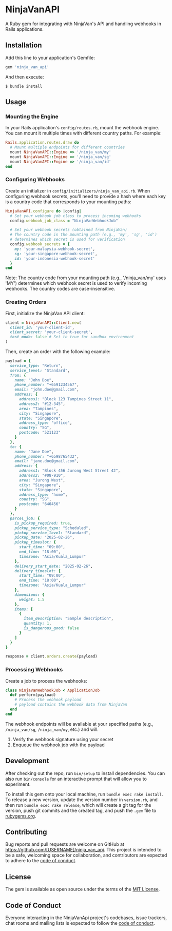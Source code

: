 # NinjaVanAPI

A Ruby gem for integrating with NinjaVan's API and handling webhooks in Rails applications.

## Installation

Add this line to your application's Gemfile:

```ruby
gem 'ninja_van_api'
```

And then execute:

    $ bundle install

## Usage

### Mounting the Engine

In your Rails application's `config/routes.rb`, mount the webhook engine. You can mount it multiple times with different country paths. For example:

```ruby
Rails.application.routes.draw do
  # Mount multiple endpoints for different countries
  mount NinjaVanAPI::Engine => '/ninja_van/my'
  mount NinjaVanAPI::Engine => '/ninja_van/sg'
  mount NinjaVanAPI::Engine => '/ninja_van/id'
end
```

### Configuring Webhooks

Create an initializer in `config/initializers/ninja_van_api.rb`. When configuring webhook secrets, you'll need to provide a hash where each key is a country code that corresponds to your mounting paths:

```ruby
NinjaVanAPI.configure do |config|
  # Set your webhook job class to process incoming webhooks
  config.webhook_job_class = "NinjaVanWebhookJob"

  # Set your webhook secrets (obtained from NinjaVan)
  # The country code in the mounting path (e.g., 'my', 'sg', 'id')
  # determines which secret is used for verification
  config.webhook_secrets = {
    my: 'your-malaysia-webhook-secret',
    sg: 'your-singapore-webhook-secret',
    id: 'your-indonesia-webhook-secret'
  }
end
```

Note: The country code from your mounting path (e.g., '/ninja_van/my' uses 'MY') determines which webhook secret is used to verify incoming webhooks. The country codes are case-insensitive.

### Creating Orders

First, initialize the NinjaVan API client:

```ruby
client = NinjaVanAPI::Client.new(
  client_id: 'your-client-id',
  client_secret: 'your-client-secret',
  test_mode: false # Set to true for sandbox environment
)
```

Then, create an order with the following example:

```ruby
payload = {
  service_type: "Return",
  service_level: "Standard",
  from: {
    name: "John Doe",
    phone_number: "+6591234567",
    email: "john.doe@gmail.com",
    address: {
      address1: "Block 123 Tampines Street 11",
      address2: "#12-345",
      area: "Tampines",
      city: "Singapore",
      state: "Singapore",
      address_type: "office",
      country: "SG",
      postcode: "521123"
    }
  },
  to: {
    name: "Jane Doe",
    phone_number: "+6598765432",
    email: "jane.doe@gmail.com",
    address: {
      address1: "Block 456 Jurong West Street 42",
      address2: "#08-910",
      area: "Jurong West",
      city: "Singapore",
      state: "Singapore",
      address_type: "home",
      country: "SG",
      postcode: "640456"
    }
  },
  parcel_job: {
    is_pickup_required: true,
    pickup_service_type: "Scheduled",
    pickup_service_level: "Standard",
    pickup_date: "2025-02-26",
    pickup_timeslot: {
      start_time: "09:00",
      end_time: "18:00",
      timezone: "Asia/Kuala_Lumpur"
    },
    delivery_start_date: "2025-02-26",
    delivery_timeslot: {
      start_time: "09:00",
      end_time: "18:00",
      timezone: "Asia/Kuala_Lumpur"
    },
    dimensions: {
      weight: 1.5
    },
    items: [
      {
        item_description: "Sample description",
        quantity: 1,
        is_dangerous_good: false
      }
    ]
  }
}

response = client.orders.create(payload)
```

### Processing Webhooks

Create a job to process the webhooks:

```ruby
class NinjaVanWebhookJob < ApplicationJob
  def perform(payload)
    # Process the webhook payload
    # payload contains the webhook data from NinjaVan
  end
end
```

The webhook endpoints will be available at your specified paths (e.g., `/ninja_van/sg`, `/ninja_van/my`, etc.) and will:

1. Verify the webhook signature using your secret
2. Enqueue the webhook job with the payload

## Development

After checking out the repo, run `bin/setup` to install dependencies. You can also run `bin/console` for an interactive prompt that will allow you to experiment.

To install this gem onto your local machine, run `bundle exec rake install`. To release a new version, update the version number in `version.rb`, and then run `bundle exec rake release`, which will create a git tag for the version, push git commits and the created tag, and push the `.gem` file to [rubygems.org](https://rubygems.org).

## Contributing

Bug reports and pull requests are welcome on GitHub at https://github.com/[USERNAME]/ninja_van_api. This project is intended to be a safe, welcoming space for collaboration, and contributors are expected to adhere to the [code of conduct](https://github.com/[USERNAME]/ninja_van_api/blob/main/CODE_OF_CONDUCT.md).

## License

The gem is available as open source under the terms of the [MIT License](https://opensource.org/licenses/MIT).

## Code of Conduct

Everyone interacting in the NinjaVanApi project's codebases, issue trackers, chat rooms and mailing lists is expected to follow the [code of conduct](https://github.com/[USERNAME]/ninja_van_api/blob/main/CODE_OF_CONDUCT.md).

